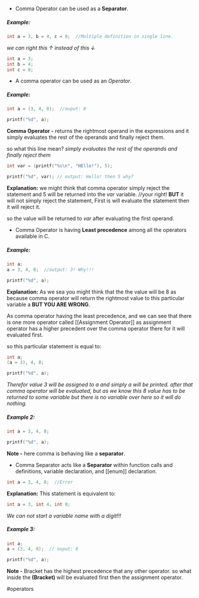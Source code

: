 - Comma Operator can be used as a **Separator**.
##### Example:
```C
int a = 3, b = 4, c = 8;  //Multiple definition in single line.
```

*we can right this ↑ instead of this  ↓* 
```C
int a = 3;
int b = 4;
int c = 8;
```


- A comma operator can be used as an *Operator*.
##### Example:
```C
int a = (3, 4, 8);  //ouput: 8

printf("%d", a);
```
**Comma Operator -** returns the rightmost operand in the expressions and it simply evaluates the rest of the operands and finally reject them.

so what this line mean? *simply evaluates the rest of the operands and finally reject them*
```C
int var = (printf("%s\n", "HEllo!"), 5);

printf("%d", var); // output: Hello! then 5 why?
```

**Explanation:**
we might think that comma operator simply reject the statement and 5 will be returned into the *var* variable.     //your right! **BUT**  it will not simply reject the statement, First is will evaluate the statement then it will reject it.

so the value will be returned to *var* after evaluating the first operand.


- Comma Operator is having **Least precedence** among all the operators available in C.
##### Example:
```C
int a;
a = 3, 4, 8;  //output: 3! Why!!!

printf("%d", a);
```

**Explanation:**
As we sea you might think that the the value will be 8 as because comma operator will return the rightmost value to this particular variable a **BUT YOU ARE WRONG**. 

As comma operator having the least precedence, and we can see that there is one more operator called [[Assignment Operator]] as assignment operator has a higher precedent over the comma operator there for it will evaluated first.

so this particular statement is equal to:
```C
int a;
(a = 3), 4, 8;

printf("%d", a);
```
*Therefor value 3 will be assigned to a and simply a will be printed. after that comma operator will be evaluated, but as we know this 8 value has to be returned to some variable but there is no variable over here so it will do nothing.*

##### Example 2:
```C
int a = 3, 4, 8;

printf("%d", a);
```
**Note -** here comma is behaving like a **separator**.
- Comma Separator acts like a **Separator** within function calls and definitions, variable declaration, and [[enum]] declaration.

```C
int a = 3, 4, 8;  //Error
```

**Explanation:**
This statement is equivalent to: 
```C
int a = 3, int 4, int 8;
```
*We can not start a variable name with a digit!!!*

##### Example 3:
```C
int a;
a = (3, 4, 8);  // ouput: 8

printf("%d", a);
```
**Note -** Bracket has the highest precedence that any other operator.
 so what inside the **(Bracket)** will be evaluated first then the assignment operator.


#operators 